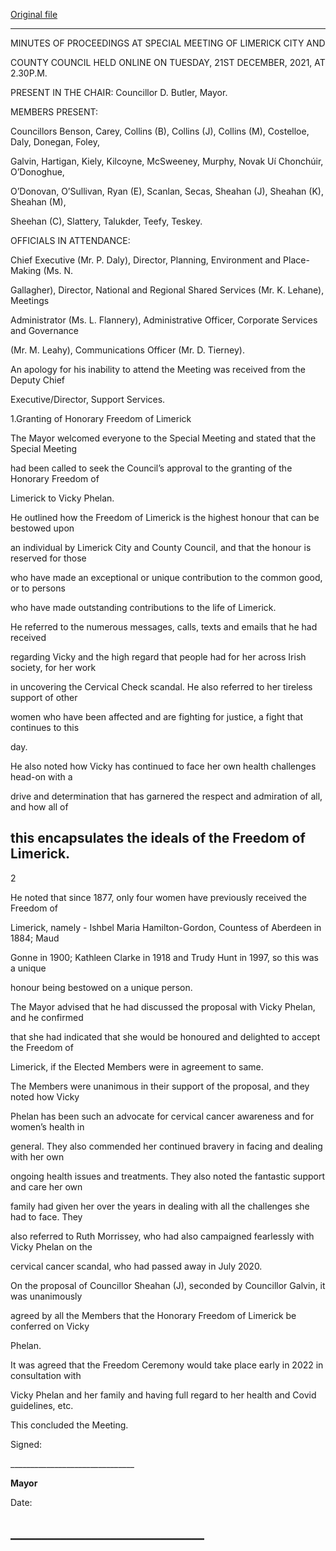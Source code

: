 [Original file](https://www.limerick.ie/sites/default/files/media/documents/2022-01/01-d-minutes-special-meeting-21.12.2021.pdf)

---
MINUTES OF PROCEEDINGS AT SPECIAL MEETING OF LIMERICK CITY AND

COUNTY COUNCIL HELD ONLINE ON TUESDAY, 21ST DECEMBER, 2021, AT 2.30P.M.

PRESENT IN THE CHAIR: Councillor D. Butler, Mayor.

MEMBERS PRESENT:

Councillors Benson, Carey, Collins (B), Collins (J), Collins (M), Costelloe, Daly, Donegan, Foley,

Galvin, Hartigan, Kiely, Kilcoyne, McSweeney, Murphy, Novak Uí Chonchúir, O’Donoghue,

O’Donovan, O’Sullivan, Ryan (E), Scanlan, Secas, Sheahan (J), Sheahan (K), Sheahan (M),

Sheehan (C), Slattery, Talukder, Teefy, Teskey.

OFFICIALS IN ATTENDANCE:

Chief Executive (Mr. P. Daly), Director, Planning, Environment and Place-Making (Ms. N.

Gallagher), Director, National and Regional Shared Services (Mr. K. Lehane), Meetings

Administrator (Ms. L. Flannery), Administrative Officer, Corporate Services and Governance

(Mr. M. Leahy), Communications Officer (Mr. D. Tierney).

An apology for his inability to attend the Meeting was received from the Deputy Chief

Executive/Director, Support Services.

1.Granting of Honorary Freedom of Limerick

The Mayor welcomed everyone to the Special Meeting and stated that the Special Meeting

had been called to seek the Council’s approval to the granting of the Honorary Freedom of

Limerick to Vicky Phelan.

He outlined how the Freedom of Limerick is the highest honour that can be bestowed upon

an individual by Limerick City and County Council, and that the honour is reserved for those

who have made an exceptional or unique contribution to the common good, or to persons

who have made outstanding contributions to the life of Limerick.

He referred to the numerous messages, calls, texts and emails that he had received

regarding Vicky and the high regard that people had for her across Irish society, for her work

in uncovering the Cervical Check scandal. He also referred to her tireless support of other

women who have been affected and are fighting for justice, a fight that continues to this

day.

He also noted how Vicky has continued to face her own health challenges head-on with a

drive and determination that has garnered the respect and admiration of all, and how all of

this encapsulates the ideals of the Freedom of Limerick.
---
2

He noted that since 1877, only four women have previously received the Freedom of

Limerick, namely - Ishbel Maria Hamilton-Gordon, Countess of Aberdeen in 1884; Maud

Gonne in 1900; Kathleen Clarke in 1918 and Trudy Hunt in 1997, so this was a unique

honour being bestowed on a unique person.

The Mayor advised that he had discussed the proposal with Vicky Phelan, and he confirmed

that she had indicated that she would be honoured and delighted to accept the Freedom of

Limerick, if the Elected Members were in agreement to same.

The Members were unanimous in their support of the proposal, and they noted how Vicky

Phelan has been such an advocate for cervical cancer awareness and for women’s health in

general. They also commended her continued bravery in facing and dealing with her own

ongoing health issues and treatments. They also noted the fantastic support and care her own

family had given her over the years in dealing with all the challenges she had to face. They

also referred to Ruth Morrissey, who had also campaigned fearlessly with Vicky Phelan on the

cervical cancer scandal, who had passed away in July 2020.

On the proposal of Councillor Sheahan (J), seconded by Councillor Galvin, it was unanimously

agreed by all the Members that the Honorary Freedom of Limerick be conferred on Vicky

Phelan.

It was agreed that the Freedom Ceremony would take place early in 2022 in consultation with

Vicky Phelan and her family and having full regard to her health and Covid guidelines, etc.

This concluded the Meeting.

Signed:

\_\_\_\_\_\_\_\_\_\_\_\_\_\_\_\_\_\_\_\_\_\_\_\_\_\_\_\_\_\_\_

**Mayor**

Date:

\_\_\_\_\_\_\_\_\_\_\_\_\_\_\_\_\_\_\_\_\_\_\_\_\_\_\_\_\_\_\_
---
